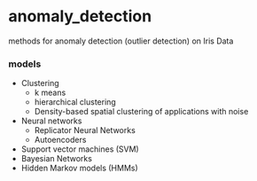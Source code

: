 # anomaly_detection
methods for anomaly detection (outlier detection) on Iris Data

### models
- Clustering
  - k means
  - hierarchical clustering
  - Density-based spatial clustering of applications with noise
- Neural networks
  - Replicator Neural Networks
  - Autoencoders
- Support vector machines (SVM)
- Bayesian Networks
- Hidden Markov models (HMMs)
